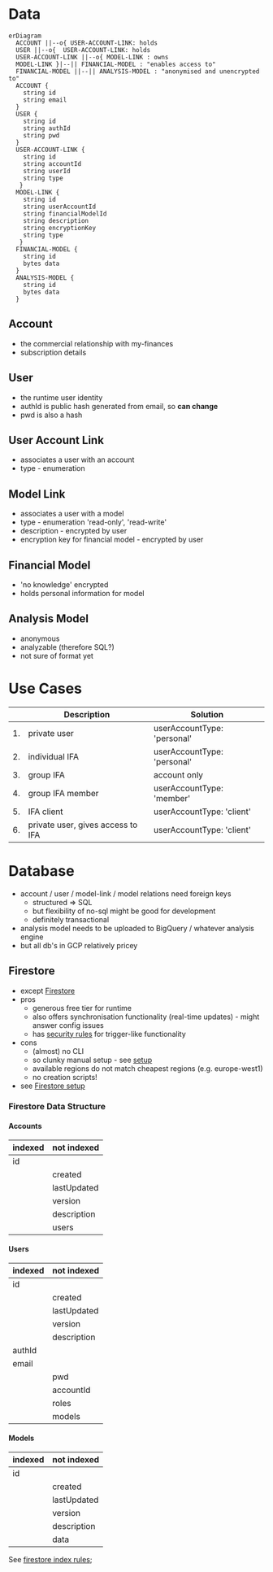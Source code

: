 # Data

```mermaid
erDiagram
  ACCOUNT ||--o{ USER-ACCOUNT-LINK: holds
  USER ||--o{  USER-ACCOUNT-LINK: holds
  USER-ACCOUNT-LINK ||--o{ MODEL-LINK : owns
  MODEL-LINK }|--|| FINANCIAL-MODEL : "enables access to"
  FINANCIAL-MODEL ||--|| ANALYSIS-MODEL : "anonymised and unencrypted to"
  ACCOUNT {
    string id
    string email
  }
  USER {
    string id
    string authId
    string pwd
  }
  USER-ACCOUNT-LINK {
    string id
    string accountId
    string userId
    string type
   }
  MODEL-LINK {
    string id
    string userAccountId
    string financialModelId
    string description
    string encryptionKey
    string type
   }
  FINANCIAL-MODEL {
    string id
    bytes data 
  }
  ANALYSIS-MODEL {
    string id
    bytes data
  }
```

## Account
* the commercial relationship with my-finances
* subscription details

## User
* the runtime user identity
* authId is public hash generated from email, so **can change** 
* pwd is also a hash

## User Account Link
* associates a user with an account
* type - enumeration

## Model Link
* associates a user with a model
* type - enumeration 'read-only', 'read-write'
* description - encrypted by user
* encryption key for financial model - encrypted by user

## Financial Model
* 'no knowledge' encrypted
* holds personal information for model

## Analysis Model
* anonymous
* analyzable (therefore SQL?)
* not sure of format yet

# Use Cases
| | Description | Solution |
| --- | --- | --- |
| 1. | private user | userAccountType: 'personal' |
| 2. | individual IFA | userAccountType: 'personal' |
| 3. | group IFA | account only |
| 4. | group IFA member |  userAccountType: 'member' |
| 5. | IFA client | userAccountType: 'client' |
| 6. | private user, gives access to IFA | userAccountType: 'client' |

# Database
* account / user / model-link / model relations need foreign keys
  * structured => SQL
  * but flexibility of no-sql might be good for development  
  * definitely transactional
* analysis model needs to be uploaded to BigQuery / whatever analysis engine
* but all db's in GCP relatively pricey
  
## Firestore
* except [Firestore](https://cloud.google.com/firestore)
* pros  
  * generous free tier for runtime
  * also offers synchronisation functionality (real-time updates) - might answer config issues
  * has [security rules](https://cloud.google.com/firestore/docs/security/get-started) for trigger-like functionality  
* cons
  * (almost) no CLI
  * so clunky manual setup - see [setup](./firebase-setup.md)
  * available regions do not match cheapest regions (e.g. europe-west1)  
  * no creation scripts!
* see [Firestore setup](./firestore-setup.md)  

### Firestore Data Structure
#### Accounts
| indexed | not indexed |
| --- | ---
|id | |
| | created |
| | lastUpdated |
| | version |
| | description |
| | users |
#### Users
| indexed | not indexed |
| --- | ---
|id | |
| | created |
| | lastUpdated |
| | version |
| | description |
| authId| |
| email | |
| | pwd|
| | accountId  |
| | roles |
| | models |
#### Models
| indexed | not indexed |
| --- | ---
|id | |
| | created |
| | lastUpdated |
| | version |
| | description |
| | data |

See [firestore index rules](../remote/firestore/firestore.indexes.json);
